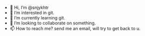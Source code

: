 - 👋 Hi, I’m @snjykhtr
- 👀 I’m interested in git.
- 🌱 I’m currently learning git.
- 💞️ I’m looking to collaborate on something.
- 📫 How to reach me? send me an email, will try to get back to u.

<!---
snjykhtr/snjykhtr is a ✨ special ✨ repository because its `README.md` (this file) appears on your GitHub profile.
You can click the Preview link to take a look at your changes.
--->
